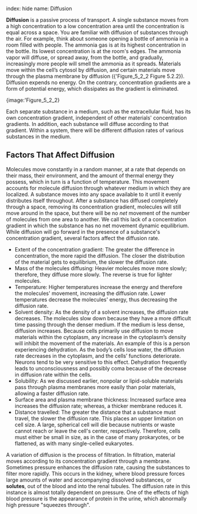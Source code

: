 index: hide
name: Diffusion

 **Diffusion** is a passive process of transport. A single substance moves from a high concentration to a low concentration area until the concentration is equal across a space. You are familiar with diffusion of substances through the air. For example, think about someone opening a bottle of ammonia in a room filled with people. The ammonia gas is at its highest concentration in the bottle. Its lowest concentration is at the room's edges. The ammonia vapor will diffuse, or spread away, from the bottle, and gradually, increasingly more people will smell the ammonia as it spreads. Materials move within the cell’s cytosol by diffusion, and certain materials move through the plasma membrane by diffusion ({'Figure_5_2_2 Figure 5.2.2}). Diffusion expends no energy. On the contrary, concentration gradients are a form of potential energy, which dissipates as the gradient is eliminated.


{image:'Figure_5_2_2}
        

Each separate substance in a medium, such as the extracellular fluid, has its own concentration gradient, independent of other materials' concentration gradients. In addition, each substance will diffuse according to that gradient. Within a system, there will be different diffusion rates of various substances in the medium.

## Factors That Affect Diffusion

Molecules move constantly in a random manner, at a rate that depends on their mass, their environment, and the amount of thermal energy they possess, which in turn is a function of temperature. This movement accounts for molecule diffusion through whatever medium in which they are localized. A substance moves into any space available to it until it evenly distributes itself throughout. After a substance has diffused completely through a space, removing its concentration gradient, molecules will still move around in the space, but there will be no  *net* movement of the number of molecules from one area to another. We call this lack of a concentration gradient in which the substance has no net movement dynamic equilibrium. While diffusion will go forward in the presence of a substance's concentration gradient, several factors affect the diffusion rate.

  * Extent of the concentration gradient: The greater the difference in concentration, the more rapid the diffusion. The closer the distribution of the material gets to equilibrium, the slower the diffusion rate.
  * Mass of the molecules diffusing: Heavier molecules move more slowly; therefore, they diffuse more slowly. The reverse is true for lighter molecules.
  * Temperature: Higher temperatures increase the energy and therefore the molecules' movement, increasing the diffusion rate. Lower temperatures decrease the molecules' energy, thus decreasing the diffusion rate.
  * Solvent density: As the density of a solvent increases, the diffusion rate decreases. The molecules slow down because they have a more difficult time passing through the denser medium. If the medium is less dense, diffusion increases. Because cells primarily use diffusion to move materials within the cytoplasm, any increase in the cytoplasm’s density will inhibit the movement of the materials. An example of this is a person experiencing dehydration. As the body’s cells lose water, the diffusion rate decreases in the cytoplasm, and the cells’ functions deteriorate. Neurons tend to be very sensitive to this effect. Dehydration frequently leads to unconsciousness and possibly coma because of the decrease in diffusion rate within the cells.
  * Solubility: As we discussed earlier, nonpolar or lipid-soluble materials pass through plasma membranes more easily than polar materials, allowing a faster diffusion rate.
  * Surface area and plasma membrane thickness: Increased surface area increases the diffusion rate; whereas, a thicker membrane reduces it.
  *  Distance travelled: The greater the distance that a substance must travel, the slower the diffusion rate. This places an upper limitation on cell size. A large, spherical cell will die because nutrients or waste cannot reach or leave the cell's center, respectively. Therefore, cells must either be small in size, as in the case of many prokaryotes, or be flattened, as with many single-celled eukaryotes.

A variation of diffusion is the process of filtration. In filtration, material moves according to its concentration gradient through a membrane. Sometimes pressure enhances the diffusion rate, causing the substances to filter more rapidly. This occurs in the kidney, where blood pressure forces large amounts of water and accompanying dissolved substances, or  **solutes**, out of the blood and into the renal tubules. The diffusion rate in this instance is almost totally dependent on pressure. One of the effects of high blood pressure is the appearance of protein in the urine, which abnormally high pressure "squeezes through".
